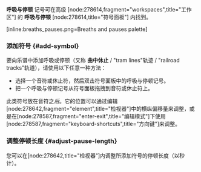__呼吸与停顿__ 记号可在高级 [node:278614,fragment="workspaces",title="工作区"] 的 __呼吸与停顿__ [node:278614,title="符号面板"] 内找到。

[inline:breaths_pauses.png=Breaths and pauses palette] 

### 添加符号 {#add-symbol}

要向乐谱中添加呼吸或停顿（又称 __曲中休止__ / "tram lines"轨迹 / "railroad tracks"轨道），请使用以下任意一种方法：

* 选择一个音符或休止符，然后双击符号面板中的呼吸与停顿记号。
* 把一个呼吸与停顿记号从符号面板拖拽到音符或休止符上。

此类符号放在音符之*后*。它的位置可以通过编辑[node:278642,fragment="element",title="检视器"]中的横纵偏移量来调整，或是在[node:278587,fragment="enter-exit",title="编辑模式"]下使用[node:278587,fragment="keyboard-shortcuts",title="方向键"]来调整。

### 调整停顿长度 {#adjust-pause-length}

您可以在[node:278642,title="检视器"]内调整所添加符号的停顿长度（以秒计）。
